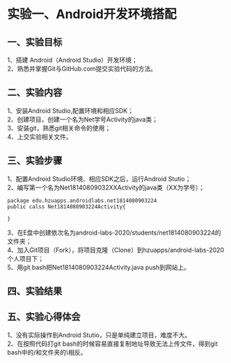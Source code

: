 # 实验一、Android开发环境搭配
## 一、实验目标
1、搭建 Android（Android Studio）开发环境；  
2、熟悉并掌握Git与GitHub.com提交实验代码的方法。
## 二、实验内容  
1、安装Android Studio,配置环境和相应SDK；   
2、创建项目，创建一个名为Net学号Activity的java类；   
3、安装git，熟悉git相关命令的使用；  
4、上交实验相关文件。   
## 三、实验步骤  
1、配置Android Studio环境、相应SDK之后，运行Android Stutio；   
2、编写第一个名为Net18140809032XXActivity的java类（XX为学号）； 
```
package edu.hzuapps.androidlabs.net1814080903224
public calss Net1814080903224Activity{

}
```
3、在E盘中创建依次名为android-labs-2020/students/net1814080903224的文件夹；   
4、加入Git项目（Fork），将项目克隆（Clone）到hzuapps/android-labs-2020个人项目下；   
5、用git bash把Net1814080903224Activity.java push到网站上。  
## 四、实验结果  

## 五、实验心得体会  
1、没有实际操作到Android Stutio，只是单纯建立项目，难度不大。   
2、在按照代码打git bash的时候容易直接复制地址导致无法上传文件，得到git bash中的/和文件夹的\相反。
